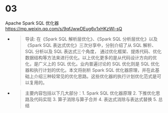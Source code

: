 
# 03

Apache Spark SQL 优化器 https://mp.weixin.qq.com/s/9qfJwwDEug6v1xHKzWl-sQ
- > 导读: 在《Spark SQL 解析层优化》、《Spark SQL 分析层优化》以及《Spark SQL 表达式优化》三次分享中，分别介绍了从 SQL 解析、 SQL 分析以及 SQL 表达式三个角度， 通过优化框架、提炼代码、优化数据结构等方法来进行优化。以上优化更多的是从代码设计方向的优化，是广义上的 SQL 优化。业内普遍讨论的 SQL 优化则是 SQL 优化器和执行计划的优化。本文将剖析 Spark SQL 优化器原理，并在此基础上介绍三种较常见的优化思路。这些优化器的执行计划优化范式是可以复用的。
- > 主要内容包括以下几大部分：1. Spark SQL 优化器原理 2. 下推优化思路及代码实现 3. 算子消除与算子合并 4. 表达式消除与表达式替换 5. 总结
